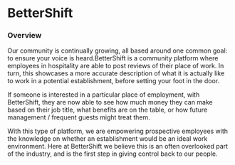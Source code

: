 # BetterShift

### Overview
Our community is continually growing, all based around one common goal: to ensure your voice is heard.BetterShift is a community platform where employees in hospitality are able to post reviews of their place of work. In turn, this showcases a more accurate description of what it is actually like to work in a potential establishment, before setting your foot in the door.

If someone is interested in a particular place of employment, with BetterShift, they are now able to see how much money they can  make based on their job title, what benefits are on the table, or how future management / frequent guests might treat them. 

With this type of platform, we are empowering prospective employees with the knowledge on whether an establishment would be an ideal work environment. Here at BetterShift we believe this is an often overlooked part of the industry, and is the first step in giving control back to our people.